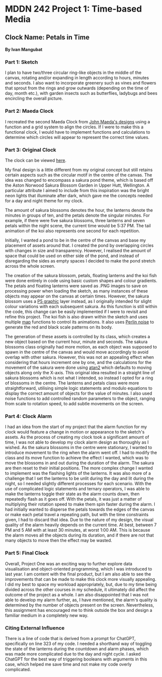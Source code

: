 # MDDN 242 Project 1: Time-based Media
## Clock Name: Petals in Time
#### By Ivan Mangubat
### Part 1: Sketch
I plan to have two/three circular ring-like objects in the middle of the canvas, rotating and/or expanding in length according to hours, minutes and seconds. I also want to incorporate greenery such as vines and flowers that sprout from the rings and grow outwards (depending on the time of day, month etc.), with garden insects such as butterflies, ladybugs and bees encircling the overall picture.
### Part 2: Maeda Clock
I recreated the second Maeda Clock from [John Maeda's designs](https://codingtrain.github.io/12oclocks/) using a function and a grid system to align the circles. If I were to make this a functional clock, I would have to implement functions and calculations to determine which circles will appear to represent the correct time values.
### Part 3: Original Clock
The clock can be viewed [here](https://23-2-dsdn242.github.io/time-based-media-Ivandane/).

My final design is a little different from my original concept but still retains certain aspects such as the circular motif in the centre of the canvas. The idea was changed to encompass a sakura pond theme, which is based off the Aston Norwood Sakura Blossom Garden in Upper Hutt, Wellington. A particular attribute I aimed to include from this inspiration was the bright neon lights that illuminate after dark, which gave me the concepts needed for a day and night theme for my clock.

The amount of sakura blossoms denotes the hour, the lanterns denote the minutes in groups of ten, and the petals denote the singular minutes. For example, if there were five sakura blossoms, three lanterns and seven petals within the night scene, the current time would be 5:37 PM. The tail animation of the koi also represents one second for each repetition.

Initially, I wanted a pond to be in the centre of the canvas and base my placement of assets around that. I created  the pond by overlapping circles with changes in size and transparency. However, I realised the amount of space that could be used on either side of the pond, and instead of disregarding the sides as empty spaces I decided to make the pond stretch across the whole screen.

The creation of the sakura blossom, petals, floating lanterns and the koi fish were done entirely in code using basic custom shapes and colour gradients.
The petals and floating lanterns were saved as .PNG images to save on processing power when loading the sketch, as many instances of these objects may appear on the canvas at certain times.
However, the sakura blossom uses a [P5 graphic](https://p5js.org/reference/#/p5/createGraphics) layer instead, as I originally intended for slight colour variations with each subsequent sakura. As this function is still within the code, this change can be easily implemented if I were to revisit and refine this project.
The koi fish is also drawn within the sketch and uses multiple [map](https://p5js.org/reference/#/p5/map) functions to control its animations. It also uses [Perlin noise](https://p5js.org/reference/#/p5/noise) to generate the red and black scale patterns on its body.

The generation of these assets is controlled by its class, which creates a new object based on the current hour, minute and seconds.
The sakura blossoms class originally had more motion, as each object was supposed to spawn in the centre of the canvas and would move accordingly to avoid overlap with other sakura. However, this was not an appealing effect when considering that hours increment one by one, and the calculations for the movement of the sakura were done using [atan2](https://p5js.org/reference/#/p5/atan2) which defaults to moving objects along only the X-axis. This original idea resulted in a straight line of sakura blossoms which is not what I intended, so instead I opted for a ring of blossoms in the centre.
The lanterns and petals class were more straightforward, utilising simple logic statements and modulo equations to display the correct amount of objects for the value of minutes. I also used noise functions to add controlled random parameters to the object, ranging from scale to rotation speed, to add subtle movements on the screen.
### Part 4: Clock Alarm
I had an idea from the start of my project that the alarm function for my clock would feature a change in motion or appearance to the sketch's assets. As the process of creating my clock took a significant amount of time, I was not able to develop my clock alarm design as thoroughly as I wished.
As the sakura blossoms in the centre were stationary, I wanted to introduce movement to the ring when the alarm went off. I had to modify the class and its move function to achieve the effect I wanted, which was to move the blossoms in and out during the duration of the alarm. The sakura are then reset to their initial positions.
The more complex change I wanted to implement was the flashing lights of the lanterns. It was also more of a challenge that I set the lanterns to be unlit during the day and lit during the night, so I needed slightly different processes for each scenario. With the use of complicated logic statements and ternary operators, I was able to make the lanterns toggle their state as the alarm counts down, then repeatedly flash as it goes off.
With the petals, it was just a matter of multiplying their rotation speed to make them spin faster during the alarm. I had initially wanted to disperse the petals towards the edges of the canvas or make each petal travel a repeating path, but with the time constraints given, I had to discard that idea.
Due to the nature of my design, the visual quality of the alarm heavily depends on the current time. At best, between 7 PM and 5 AM with at least 30 minutes, at worst 1:00 AM. This is because the alarm moves all the objects during its duration, and if there are not that many objects to move then the effect may be wasted.
### Part 5: Final Clock
Overall, Project One was an exciting way to further explore data visualisation and object-oriented programming, which I was introduced to last year. I am content with the final product, but I am also able to see the improvements that can be made to make this clock more visually appealing. I did my best to space my workload appropriately, but, due to my time being divided across the other courses in my schedule, it ultimately did affect the outcome of the project as a whole. I am also disappointed that I was not able to develop my alarm further, as, I have mentioned, the alarm's quality is determined by the number of objects present on the screen. Nevertheless, this assignment has encouraged me to think outside the box and design a familiar medium in a completely new way.
### Citing External Influence
There is a line of code that is derived from a prompt for ChatGPT, specifically on line 323 of my code. I needed a shorthand way of toggling the state of the lanterns during the countdown and alarm phases, which was made more complicated due to the day and night cycle. I asked ChatGPT for the best way of triggering booleans with arguments in this case, which helped me save time and not make my code overly complicated.